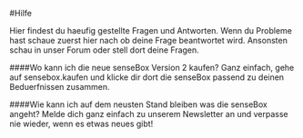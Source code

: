 #Hilfe


Hier findest du haeufig gestellte Fragen und Antworten. Wenn du Probleme hast schaue zuerst hier nach ob deine Frage beantwortet wird. Ansonsten schau in unser Forum oder stell dort deine Fragen.

####Wo kann ich die neue senseBox Version 2 kaufen?
Ganz einfach, gehe auf sensebox.kaufen und klicke dir dort die senseBox passend zu deinen Beduerfnissen zusammen.

####Wie kann ich auf dem neusten Stand bleiben was die senseBox angeht?
Melde dich ganz einfach zu unserem Newsletter an und verpasse nie wieder, wenn es etwas neues gibt! 